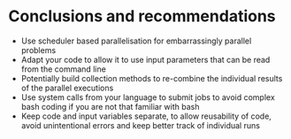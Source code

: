 # Conclusions and recommendations

- Use scheduler based parallelisation for embarrassingly parallel problems
- Adapt your code to allow it to use input parameters that can be read from the command line
- Potentially build collection methods to re-combine the individual results of the parallel executions
- Use system calls from your language to submit jobs to avoid complex bash coding if you are not that familiar with bash
- Keep code and input variables separate, to allow reusability of code, avoid unintentional errors and keep better track of individual runs
